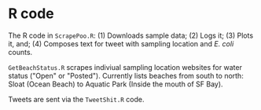 # R code

The R code in `ScrapePoo.R`: 
(1) Downloads sample data; 
(2) Logs it;
(3) Plots it, and; 
(4) Composes text for tweet with sampling location and *E. coli* counts.

`GetBeachStatus.R` scrapes indiviual sampling location websites for water status ("Open" or "Posted"). Currently lists beaches from south to north: Sloat (Ocean Beach) to Aquatic Park (Inside the mouth of SF Bay).

Tweets are sent via the `TweetShit.R` code. 

